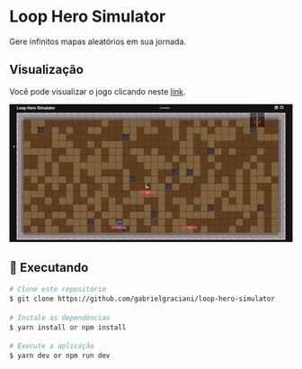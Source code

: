 # Loop Hero Simulator

Gere infinitos mapas aleatórios em sua jornada.

## Visualização
Você pode visualizar o jogo clicando neste <a href="https://loop-hero-simulator.vercel.app/" target="_blank">link</a>.

![Gif of game in action](./public/gif/demo.gif)

## :notebook: Executando

```bash
# Clone este repositório
$ git clone https://github.com/gabrielgraciani/loop-hero-simulator

# Instale as dependências
$ yarn install or npm install

# Execute a aplicação
$ yarn dev or npm run dev
```
